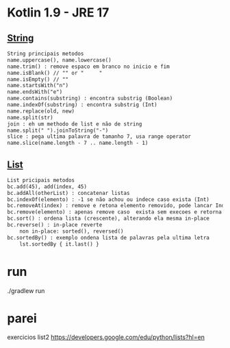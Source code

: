 # Kotlin 1.9 - JRE 17 

## [String](./app/src/main/kotlin/com/alexaleluia12/MyString.kt)
```txt
String principais metodos
name.uppercase(), name.lowercase()
name.trim() : remove espaco em branco no inicio e fim
name.isBlank() // "" or "     "
name.isEmpty() // ""
name.startsWith("n")
name.endsWith("e")
name.contains(substring) : encontra substrig (Boolean)
name.indexOf(substring) : encontra substrig (Int)
name.replace(old, new)
name.split(str)
join : eh um methodo de list e não de string
name.split(" ").joinToString("-")
slice : pega ultima palavra de tamanho 7, usa range operator
name.slice(name.length - 7 .. name.length - 1)
```

## [List](./app/src/main/kotlin/com/alexaleluia12/MyList.kt)
```txt
List pricipais metodos
bc.add(45), add(index, 45)
bc.addAll(otherList) : concatenar listas
bc.indexOf(elemento) : -1 se não achou ou indece caso exista (Int)
bc.removeAt(index) : remove e retona elemento removido, pode lancar IndexOutOfBoundsException
bc.remove(elemento) : apenas remove caso  exista sem execoes e retorna um (Boolean)
bc.sort() : ordena lista (crescente), alterando ela mesma in-place
bc.reverse() : in-place reverte
    non in-place: sorted(), reversed()
bc.sortedBy() : exemplo ondena lista de palavras pela ultima letra
    lst.sortedBy { it.last() }
```

# run
./gradlew run

# parei
exercicios list2
https://developers.google.com/edu/python/lists?hl=en

